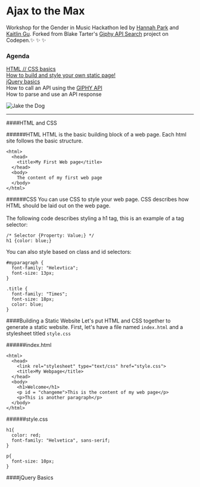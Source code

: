 # Ajax to the Max
Workshop for the Gender in Music Hackathon led by [Hannah Park](https://www.linkedin.com/in/hannah-park-b30ba888) and [Kaitlin Gu](http://kaitlingu.com/). Forked from Blake Tarter's [Giphy API Search](http://codepen.io/blaketarter/full/wBgWbV) project on Codepen.:sparkles: :sparkles: :sparkles:

### Agenda
[HTML // CSS basics](#html-and-css)<br />
[How to build and style your own static page!](#building-a-static-website) <br />
[jQuery basics](#jquery-basics)<br />
How to call an API using the [GIPHY API](https://api.giphy.com/)<br />
How to parse and use an API response <br />


![Jake the Dog](http://i.giphy.com/f31DK1KpGsyMU.gif)

<hr />
####HTML and CSS

######HTML
HTML is the basic building block of a web page. Each html site follows the basic structure.
```
<html>
  <head>
    <title>My First Web page</title>
  </head>
  <body>
    The content of my first web page
  </body>
</html>
```

######CSS
You can use CSS to style your web page. CSS describes how HTML should be laid out on the web page. <br /><br />
The following code describes styling a h1 tag, this is an example of a tag selector:
```
/* Selector {Property: Value;} */
h1 {color: blue;}
```
You can also style based on class and id selectors:
```
#myparagraph {
  font-family: "Helevtica";
  font-size: 13px;
}

.title {
  font-family: "Times";
  font-size: 18px;
  color: blue;
}
```

####Building a Static Website
Let's put HTML and CSS together to generate a static website.
First, let's have a file named ```index.html``` and a stylesheet titled ```style.css```

######index.html
```
<html>
  <head>
    <link rel="stylesheet" type="text/css" href="style.css">
    <title>My Webpage</title>
  </head>
  <body>
    <h1>Welcome</h1>
    <p id = "changeme">This is the content of my web page</p>
    <p>This is another paragraph</p>
  </body>
</html>
```

######style.css
```
h1{
  color: red;
  font-family: "Helvetica", sans-serif;
}

p{
  font-size: 10px;
}
```

####jQuery Basics
